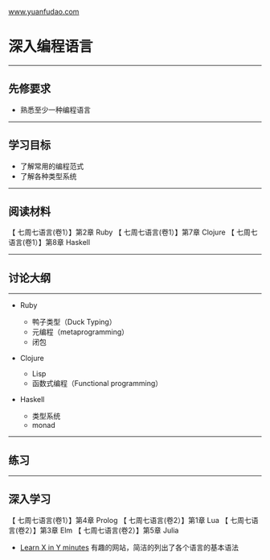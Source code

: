 www.yuanfudao.com

# 深入编程语言

---

## 先修要求
* 熟悉至少一种编程语言

---

## 学习目标
* 了解常用的编程范式
* 了解各种类型系统

---

## 阅读材料
【 七周七语言(卷1）】第2章 Ruby
【 七周七语言(卷1）】第7章 Clojure
【 七周七语言(卷1）】第8章 Haskell

---

## 讨论大纲
---
* Ruby
	* 鸭子类型（Duck Typing）
	* 元编程（metaprogramming）
	* 闭包

* Clojure
	* Lisp
 	* 函数式编程（Functional programming）

* Haskell
 	* 类型系统
 	* monad



---

## 练习

---

## 深入学习
【 七周七语言(卷1）】第4章 Prolog
【 七周七语言(卷2）】第1章 Lua
【 七周七语言(卷2）】第3章 Elm
【 七周七语言(卷2）】第5章 Julia

* [Learn X in Y minutes](https://learnxinyminutes.com/) 有趣的网站，简洁的列出了各个语言的基本语法
